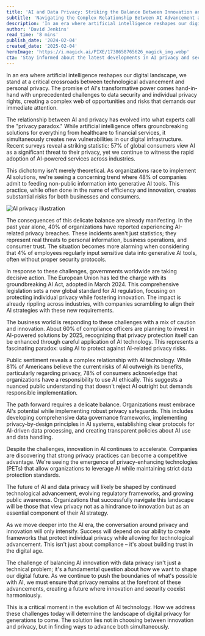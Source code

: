 ```yaml
---
title: 'AI and Data Privacy: Striking the Balance Between Innovation and Security'
subtitle: 'Navigating the Complex Relationship Between AI Advancement and Data Protection'
description: 'In an era where artificial intelligence reshapes our digital landscape, we stand at a critical crossroads between technological advancement and personal privacy. This article dives deep into this complex relationship and explores how the EU\'s AI Act and privacy-enhancing technologies are pivotal in shaping the future of AI.'
author: 'David Jenkins'
read_time: '8 mins'
publish_date: '2024-02-04'
created_date: '2025-02-04'
heroImage: 'https://i.magick.ai/PIXE/1738658765626_magick_img.webp'
cta: 'Stay informed about the latest developments in AI privacy and security by following us on LinkedIn. Join our community of technology leaders shaping the future of responsible AI innovation.'
---
```


In an era where artificial intelligence reshapes our digital landscape, we stand at a critical crossroads between technological advancement and personal privacy. The promise of AI's transformative power comes hand-in-hand with unprecedented challenges to data security and individual privacy rights, creating a complex web of opportunities and risks that demands our immediate attention.

The relationship between AI and privacy has evolved into what experts call the "privacy paradox." While artificial intelligence offers groundbreaking solutions for everything from healthcare to financial services, it simultaneously creates new vulnerabilities in our digital infrastructure. Recent surveys reveal a striking statistic: 57% of global consumers view AI as a significant threat to their privacy, yet we continue to witness the rapid adoption of AI-powered services across industries.

This dichotomy isn't merely theoretical. As organizations race to implement AI solutions, we're seeing a concerning trend where 48% of companies admit to feeding non-public information into generative AI tools. This practice, while often done in the name of efficiency and innovation, creates substantial risks for both businesses and consumers.

![AI privacy illustration](https://i.magick.ai/PIXE/1738658765626_magick_img.webp)

The consequences of this delicate balance are already manifesting. In the past year alone, 40% of organizations have reported experiencing AI-related privacy breaches. These incidents aren't just statistics; they represent real threats to personal information, business operations, and consumer trust. The situation becomes more alarming when considering that 4% of employees regularly input sensitive data into generative AI tools, often without proper security protocols.

In response to these challenges, governments worldwide are taking decisive action. The European Union has led the charge with its groundbreaking AI Act, adopted in March 2024. This comprehensive legislation sets a new global standard for AI regulation, focusing on protecting individual privacy while fostering innovation. The impact is already rippling across industries, with companies scrambling to align their AI strategies with these new requirements.

The business world is responding to these challenges with a mix of caution and innovation. About 60% of compliance officers are planning to invest in AI-powered solutions by 2025, recognizing that privacy protection itself can be enhanced through careful application of AI technology. This represents a fascinating paradox: using AI to protect against AI-related privacy risks.

Public sentiment reveals a complex relationship with AI technology. While 81% of Americans believe the current risks of AI outweigh its benefits, particularly regarding privacy, 78% of consumers acknowledge that organizations have a responsibility to use AI ethically. This suggests a nuanced public understanding that doesn't reject AI outright but demands responsible implementation.

The path forward requires a delicate balance. Organizations must embrace AI's potential while implementing robust privacy safeguards. This includes developing comprehensive data governance frameworks, implementing privacy-by-design principles in AI systems, establishing clear protocols for AI-driven data processing, and creating transparent policies about AI use and data handling.

Despite the challenges, innovation in AI continues to accelerate. Companies are discovering that strong privacy practices can become a competitive advantage. We're seeing the emergence of privacy-enhancing technologies (PETs) that allow organizations to leverage AI while maintaining strict data protection standards.

The future of AI and data privacy will likely be shaped by continued technological advancement, evolving regulatory frameworks, and growing public awareness. Organizations that successfully navigate this landscape will be those that view privacy not as a hindrance to innovation but as an essential component of their AI strategy.

As we move deeper into the AI era, the conversation around privacy and innovation will only intensify. Success will depend on our ability to create frameworks that protect individual privacy while allowing for technological advancement. This isn't just about compliance – it's about building trust in the digital age.

The challenge of balancing AI innovation with data privacy isn't just a technical problem; it's a fundamental question about how we want to shape our digital future. As we continue to push the boundaries of what's possible with AI, we must ensure that privacy remains at the forefront of these advancements, creating a future where innovation and security coexist harmoniously.

This is a critical moment in the evolution of AI technology. How we address these challenges today will determine the landscape of digital privacy for generations to come. The solution lies not in choosing between innovation and privacy, but in finding ways to advance both simultaneously.